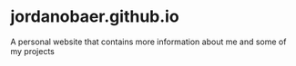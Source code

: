 # jordanobaer.github.io
A personal website that contains more information about me and some of my projects
